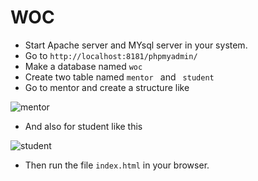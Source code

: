 # WOC

* Start Apache server and MYsql server in your system.
* Go to `http://localhost:8181/phpmyadmin/`
* Make a database named `woc`
* Create two table named `mentor ` and ` student`
* Go to mentor and create a structure like 

![mentor](https://user-images.githubusercontent.com/33354423/48550062-a950a180-e8f7-11e8-83cf-6db7c868c94e.PNG)

* And also for student like this

![student](https://user-images.githubusercontent.com/33354423/48550134-def58a80-e8f7-11e8-8c61-c6d075b9f491.PNG)

* Then run the file `index.html` in your browser. 
